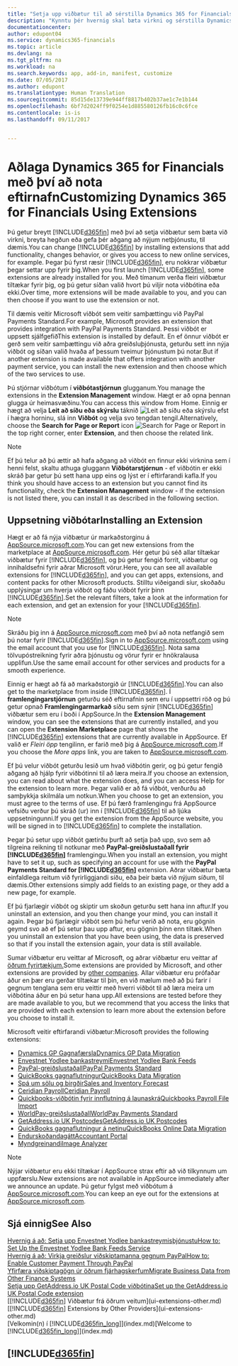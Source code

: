```yaml
---
title: "Setja upp viðbætur til að sérstilla Dynamics 365 for Financials | Microsoft Docs"
description: "Kynntu þér hvernig skal bæta virkni og sérstilla Dynamics 365 for Financials með því að setja upp viðbætur."
documentationcenter: 
author: edupont04
ms.service: dynamics365-financials
ms.topic: article
ms.devlang: na
ms.tgt_pltfrm: na
ms.workload: na
ms.search.keywords: app, add-in, manifest, customize
ms.date: 07/05/2017
ms.author: edupont
ms.translationtype: Human Translation
ms.sourcegitcommit: 85d15de13739e944ff8817b402b37ae1c7e1b144
ms.openlocfilehash: 6bf7d2024ff9f0254e1d885580126fb16c0c6fce
ms.contentlocale: is-is
ms.lasthandoff: 09/11/2017


---
```

# <a name="customizing-dynamics-365-for-financials-using-extensions"></a><span data-ttu-id="59304-103">Aðlaga Dynamics 365 for Financials með því að nota eftirnafn</span><span class="sxs-lookup"><span data-stu-id="59304-103">Customizing Dynamics 365 for Financials Using Extensions</span></span>
<span data-ttu-id="59304-104">Þú getur breytt [!INCLUDE[d365fin](includes/d365fin_md.md)] með því að setja viðbætur sem bæta við virkni, breyta hegðun eða gefa þér aðgang að nýjum netþjónustu, til dæmis.</span><span class="sxs-lookup"><span data-stu-id="59304-104">You can change [!INCLUDE[d365fin](includes/d365fin_md.md)] by installing extensions that add functionality, changes behavior, or gives you access to new online services, for example.</span></span>
<span data-ttu-id="59304-105">Þegar þú fyrst ræsir [!INCLUDE[d365fin](includes/d365fin_md.md)], eru nokkrar viðbætur þegar settar upp fyrir þig.</span><span class="sxs-lookup"><span data-stu-id="59304-105">When you first launch [!INCLUDE[d365fin](includes/d365fin_md.md)], some extensions are already installed for you.</span></span> <span data-ttu-id="59304-106">Með tímanum verða fleiri viðbætur tiltækar fyrir þig, og þú getur síðan valið hvort þú viljir nota viðbótina eða ekki.</span><span class="sxs-lookup"><span data-stu-id="59304-106">Over time, more extensions will be made available to you, and you can then choose if you want to use the extension or not.</span></span>

<span data-ttu-id="59304-107">Til dæmis veitir Microsoft viðbót sem veitir samþættingu við PayPal Payments Standard.</span><span class="sxs-lookup"><span data-stu-id="59304-107">For example, Microsoft provides an extension that provides integration with PayPal Payments Standard.</span></span> <span data-ttu-id="59304-108">Þessi viðbót er uppsett sjálfgefið</span><span class="sxs-lookup"><span data-stu-id="59304-108">This extension is installed by default.</span></span>
<span data-ttu-id="59304-109">En ef önnur viðbót er gerð sem veitir samþættingu við aðra greiðsluþjónusta, geturðu sett inn nýja viðbót og síðan valið hvaða af þessum tveimur þjónustum þú notar.</span><span class="sxs-lookup"><span data-stu-id="59304-109">But if another extension is made available that offers integration with another payment service, you can install the new extension and then choose which of the two services to use.</span></span>  

<span data-ttu-id="59304-110">Þú stjórnar viðbótum í **viðbótastjórnun** glugganum.</span><span class="sxs-lookup"><span data-stu-id="59304-110">You manage the extensions in the **Extension Management** window.</span></span> <span data-ttu-id="59304-111">Hægt er að opna þennan glugga úr heimasvæðinu.</span><span class="sxs-lookup"><span data-stu-id="59304-111">You can access this window from Home.</span></span> <span data-ttu-id="59304-112">Einnig er hægt að velja **Leit að síðu eða skýrslu** táknið ![Leit að síðu eða skýrslu](media/ui-search/search_small.png "Leit að síðu eða skýrslu") efst í hægra horninu, slá inn **Viðbót** og velja svo tengdan tengil.</span><span class="sxs-lookup"><span data-stu-id="59304-112">Alternatively, choose the **Search for Page or Report** icon ![Search for Page or Report](media/ui-search/search_small.png "Search for Page or Report icon") in the top right corner, enter **Extension**, and then choose the related link.</span></span>  

> [!NOTE]  
>   <span data-ttu-id="59304-113">Ef þú telur að þú ættir að hafa aðgang að viðbót en finnur ekki virknina sem í henni felst, skaltu athuga gluggann **Viðbótarstjórnun** - ef viðbótin er ekki skráð þar getur þú sett hana upp eins og lýst er í eftirfarandi kafla.</span><span class="sxs-lookup"><span data-stu-id="59304-113">If you think you should have access to an extension but you cannot find its functionality, check the **Extension Management** window - if the extension is not listed there, you can install it as described in the following section.</span></span>  

## <a name="installing-an-extension"></a><span data-ttu-id="59304-114">Uppsetning viðbótar</span><span class="sxs-lookup"><span data-stu-id="59304-114">Installing an Extension</span></span>
<span data-ttu-id="59304-115">Hægt er að fá nýja viðbætur úr markaðstorginu á [AppSource.microsoft.com](https://appsource.microsoft.com/en-us/marketplace/apps?product=dynamics-365%3Bdynamics-365-for-financials&page=1).</span><span class="sxs-lookup"><span data-stu-id="59304-115">You can get new extensions from the marketplace at [AppSource.microsoft.com](https://appsource.microsoft.com/en-us/marketplace/apps?product=dynamics-365%3Bdynamics-365-for-financials&page=1).</span></span> <span data-ttu-id="59304-116">Hér getur þú séð allar tiltækar viðbætur fyrir [!INCLUDE[d365fin](includes/d365fin_md.md)], og þú getur fengið forrit, viðbætur og innihaldsefni fyrir aðrar Microsoft vörur.</span><span class="sxs-lookup"><span data-stu-id="59304-116">Here, you can see all available extensions for [!INCLUDE[d365fin](includes/d365fin_md.md)], and you can get apps, extensions, and content packs for other Microsoft products.</span></span> <span data-ttu-id="59304-117">Stilltu viðeigandi síur, skoðaðu upplýsingar um hverja viðbót og fáðu viðbót fyrir þinn [!INCLUDE[d365fin](includes/d365fin_md.md)].</span><span class="sxs-lookup"><span data-stu-id="59304-117">Set the relevant filters, take a look at the information for each extension, and get an extension for your [!INCLUDE[d365fin](includes/d365fin_md.md)].</span></span>  
> [!NOTE]  
>   <span data-ttu-id="59304-118">Skráðu þig inn á [AppSource.microsoft.com](https://appsource.microsoft.com/) með því að nota netfangið sem þú notar fyrir [!INCLUDE[d365fin](includes/d365fin_md.md)].</span><span class="sxs-lookup"><span data-stu-id="59304-118">Sign in to [AppSource.microsoft.com](https://appsource.microsoft.com/) using the email account that you use for [!INCLUDE[d365fin](includes/d365fin_md.md)].</span></span> <span data-ttu-id="59304-119">Nota sama tölvupóstreikning fyrir aðra þjónustu og vörur fyrir er hnökralausa upplifun.</span><span class="sxs-lookup"><span data-stu-id="59304-119">Use the same email account for other services and products for a smooth experience.</span></span>  

<span data-ttu-id="59304-120">Einnig er hægt að fá að markaðstorgið úr [!INCLUDE[d365fin](includes/d365fin_md.md)].</span><span class="sxs-lookup"><span data-stu-id="59304-120">You can also get to the marketplace from inside [!INCLUDE[d365fin](includes/d365fin_md.md)].</span></span> <span data-ttu-id="59304-121">Í **framlengingarstjórnun** geturðu séð eftirnafnin sem eru í uppsettri röð og þú getur opnað **Framlengingarmarkað** síðu sem sýnir [!INCLUDE[d365fin](includes/d365fin_md.md)] viðbætur sem eru í boði í AppSource.</span><span class="sxs-lookup"><span data-stu-id="59304-121">In the **Extension Management** window, you can see the extensions that are currently installed, and you can open the **Extension Marketplace** page that shows the [!INCLUDE[d365fin](includes/d365fin_md.md)] extensions that are currently available in AppSource.</span></span> <span data-ttu-id="59304-122">Ef valið er *Fleiri öpp* tengilinn, er farið með þig á [AppSource.microsoft.com](https://appsource.microsoft.com/en-us/marketplace/apps?product=dynamics-365%3Bdynamics-365-for-financials&page=1).</span><span class="sxs-lookup"><span data-stu-id="59304-122">If you choose the *More apps* link, you are taken to [AppSource.microsoft.com](https://appsource.microsoft.com/en-us/marketplace/apps?product=dynamics-365%3Bdynamics-365-for-financials&page=1).</span></span>  

<span data-ttu-id="59304-123">Ef þú velur viðbót geturðu lesið um hvað viðbótin gerir, og þú getur fengið aðgang að hjálp fyrir viðbótinni til að læra meira.</span><span class="sxs-lookup"><span data-stu-id="59304-123">If you choose an extension, you can read about what the extension does, and you can access Help for the extension to learn more.</span></span> <span data-ttu-id="59304-124">Þegar valið er að fá viðbót, verðurðu að samþykkja skilmála um notkun.</span><span class="sxs-lookup"><span data-stu-id="59304-124">When you choose to get an extension, you must agree to the terms of use.</span></span> <span data-ttu-id="59304-125">Ef þú færð framlengingu frá AppSource vefsíðu verður þú skráð (ur) inn í [!INCLUDE[d365fin](includes/d365fin_md.md)] til að ljúka uppsetningunni.</span><span class="sxs-lookup"><span data-stu-id="59304-125">If you get the extension from the AppSource website, you will be signed in to [!INCLUDE[d365fin](includes/d365fin_md.md)] to complete the installation.</span></span>  

<span data-ttu-id="59304-126">Þegar þú setur upp viðbót gætirðu þurft að setja það upp, svo sem að tilgreina reikning til notkunar með **PayPal-greiðslustaðall fyrir [!INCLUDE[d365fin](includes/d365fin_md.md)]** framlengingu.</span><span class="sxs-lookup"><span data-stu-id="59304-126">When you install an extension, you might have to set it up, such as specifying an account for use with the **PayPal Payments Standard for [!INCLUDE[d365fin](includes/d365fin_md.md)]** extension.</span></span>
<span data-ttu-id="59304-127">Aðrar viðbætur bæta einfaldlega reitum við fyrirliggjandi síðu, eða þeir bæta við nýjum síðum, til dæmis.</span><span class="sxs-lookup"><span data-stu-id="59304-127">Other extensions simply add fields to an existing page, or they add a new page, for example.</span></span>   

<span data-ttu-id="59304-128">Ef þú fjarlægir viðbót og skiptir um skoðun geturðu sett hana inn aftur.</span><span class="sxs-lookup"><span data-stu-id="59304-128">If you uninstall an extension, and you then change your mind, you can install it again.</span></span> <span data-ttu-id="59304-129">Þegar þú fjarlægir viðbót sem þú hefur verið að nota, eru gögnin geymd svo að ef þú setur þau upp aftur, eru gögnin þínn enn tiltæk.</span><span class="sxs-lookup"><span data-stu-id="59304-129">When you uninstall an extension that you have been using, the data is preserved so that if you install the extension again, your data is still available.</span></span>  

<span data-ttu-id="59304-130">Sumar viðbætur eru veittar af Microsoft, og aðrar viðbætur eru veittar af [öðrum fyrirtækjum.](ui-extensions-other.md)</span><span class="sxs-lookup"><span data-stu-id="59304-130">Some extensions are provided by Microsoft, and other extensions are provided by [other companies](ui-extensions-other.md).</span></span> <span data-ttu-id="59304-131">Allar viðbætur eru prófaðar áður en þær eru gerðar tiltækar til þin, en við mælum með að þú farir í gegnum tenglana sem eru veittir með hverri viðbót til að læra meira um viðbótina áður en þú setur hana upp.</span><span class="sxs-lookup"><span data-stu-id="59304-131">All extensions are tested before they are made available to you, but we recommend that you access the links that are provided with each extension to learn more about the extension before you choose to install it.</span></span>  

<span data-ttu-id="59304-132">Microsoft veitir eftirfarandi viðbætur:</span><span class="sxs-lookup"><span data-stu-id="59304-132">Microsoft provides the following extensions:</span></span>  

* [<span data-ttu-id="59304-133">Dynamics GP Gagnafærsla</span><span class="sxs-lookup"><span data-stu-id="59304-133">Dynamics GP Data Migration</span></span>](ui-extensions-dynamicsgp-data-migration.md)  
* [<span data-ttu-id="59304-134">Envestnet Yodlee bankastreymi</span><span class="sxs-lookup"><span data-stu-id="59304-134">Envestnet Yodlee Bank Feeds</span></span>](ui-extensions-yodlee-bank-feeds.md)  
* [<span data-ttu-id="59304-135">PayPal-greiðslustaðall</span><span class="sxs-lookup"><span data-stu-id="59304-135">PayPal Payments Standard</span></span>](ui-extensions-paypal-payments-standard.md)  
* [<span data-ttu-id="59304-136">QuickBooks gagnaflutningur</span><span class="sxs-lookup"><span data-stu-id="59304-136">QuickBooks Data Migration</span></span>](ui-extensions-quickbooks-data-migration.md)  
* [<span data-ttu-id="59304-137">Spá um sölu og birgðir</span><span class="sxs-lookup"><span data-stu-id="59304-137">Sales and Inventory Forecast</span></span>](ui-extensions-sales-forecast.md)  
* [<span data-ttu-id="59304-138">Ceridian Payroll</span><span class="sxs-lookup"><span data-stu-id="59304-138">Ceridian Payroll</span></span>](ui-extensions-ceridian-payroll.md)  
* [<span data-ttu-id="59304-139">Quickbooks-viðbótin fyrir innflutning á launaskrá</span><span class="sxs-lookup"><span data-stu-id="59304-139">Quickbooks Payroll File Import</span></span>](ui-extensions-quickbooks-payroll.md)  
* [<span data-ttu-id="59304-140">WorldPay-greiðslustaðall</span><span class="sxs-lookup"><span data-stu-id="59304-140">WorldPay Payments Standard</span></span>](ui-extensions-worldpay-payments-standard.md)
* [<span data-ttu-id="59304-141">GetAddress.io UK Postcodes</span><span class="sxs-lookup"><span data-stu-id="59304-141">GetAddress.io UK Postcodes</span></span>](ui-extensions-getaddressio.md)
* [<span data-ttu-id="59304-142">QuickBooks gagnaflutningur á netinu</span><span class="sxs-lookup"><span data-stu-id="59304-142">QuickBooks Online Data Migration</span></span>](ui-extensions-quickbooks-online-data-migration.md)
* [<span data-ttu-id="59304-143">Endurskoðandagátt</span><span class="sxs-lookup"><span data-stu-id="59304-143">Accountant Portal</span></span>](ui-extensions-accountant-portal.md)  
* [<span data-ttu-id="59304-144">Myndgreinandi</span><span class="sxs-lookup"><span data-stu-id="59304-144">Image Analyzer</span></span>](ui-extensions-image-analyzer.md)

> [!NOTE]  
>  <span data-ttu-id="59304-145">Nýjar viðbætur eru ekki tiltækar í AppSource strax eftir að við tilkynnum um uppfærslu.</span><span class="sxs-lookup"><span data-stu-id="59304-145">New extensions are not available in AppSource immediately after we announce an update.</span></span> <span data-ttu-id="59304-146">Þú getur fylgst með viðbótum á [AppSource.microsoft.com](https://appsource.microsoft.com/en-us/marketplace/apps?product=dynamics-365%3Bdynamics-365-for-financials&page=1).</span><span class="sxs-lookup"><span data-stu-id="59304-146">You can keep an eye out for the extensions at  [AppSource.microsoft.com](https://appsource.microsoft.com/en-us/marketplace/apps?product=dynamics-365%3Bdynamics-365-for-financials&page=1).</span></span>

## <a name="see-also"></a><span data-ttu-id="59304-147">Sjá einnig</span><span class="sxs-lookup"><span data-stu-id="59304-147">See Also</span></span>
[<span data-ttu-id="59304-148">Hvernig á að: Setja upp Envestnet Yodlee bankastreymisþjónustu</span><span class="sxs-lookup"><span data-stu-id="59304-148">How to: Set Up the Envestnet Yodlee Bank Feeds Service</span></span>](bank-how-setup-bank-statement-service.md)  
[<span data-ttu-id="59304-149">Hvernig á að: Virkja greiðslur viðskiptamanna gegnum PayPal</span><span class="sxs-lookup"><span data-stu-id="59304-149">How to: Enable Customer Payment Through PayPal</span></span>](sales-how-enable-payment-service-extensions.md)  
[<span data-ttu-id="59304-150">Yfirfæra viðskiptagögn úr öðrum fjárhagskerfum</span><span class="sxs-lookup"><span data-stu-id="59304-150">Migrate Business Data from Other Finance Systems</span></span>](upload-data.md)  
[<span data-ttu-id="59304-151">Setja upp GetAddress.io UK Postal Code viðbótina</span><span class="sxs-lookup"><span data-stu-id="59304-151">Set up the GetAddress.io UK Postal Code extension</span></span>](uk-setup-postal-code-service.md)  
<span data-ttu-id="59304-152">[[!INCLUDE[d365fin](includes/d365fin_md.md)] Viðbætur frá öðrum veitum](ui-extensions-other.md)</span><span class="sxs-lookup"><span data-stu-id="59304-152">[[!INCLUDE[d365fin](includes/d365fin_md.md)] Extensions by Other Providers](ui-extensions-other.md)</span></span>  
<span data-ttu-id="59304-153">[Velkomin(n) í [!INCLUDE[d365fin_long](includes/d365fin_long_md.md)]](index.md)</span><span class="sxs-lookup"><span data-stu-id="59304-153">[Welcome to [!INCLUDE[d365fin_long](includes/d365fin_long_md.md)]](index.md)</span></span>  

## [!INCLUDE[d365fin](includes/free_trial_md.md)]

